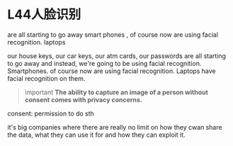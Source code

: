 # L44人脸识别

are all starting to go away
smart phones , of course now are using facial recognition. laptops

our house keys, our car keys, our atm cards, our passwords are all starting to go away and instead, we're going to be using facial recognition. Smartphones. of course now are using facial recognition. Laptops have facial recognition on them.

>important
**The ability to capture an image of a person without consent comes with privacy concerns.**

consent: permission to do sth    

it's big companies where there are really no limit on how they cwan share the data, what they can use it for and how they can exploit it.